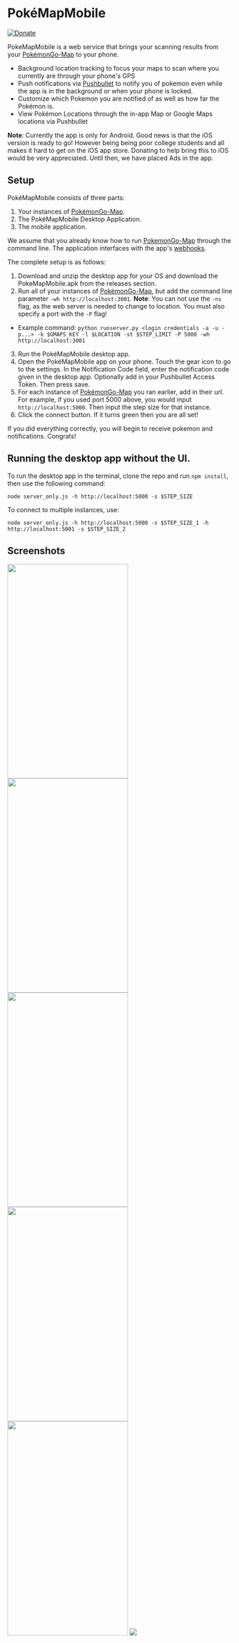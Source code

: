 # PokéMapMobile

[![Donate](https://img.shields.io/badge/Donate-PayPal-green.svg)](https://paypal.me/pokemapmobiledev)

PokeMapMobile is a web service that brings your scanning results from your [PokémonGo-Map](https://github.com/PokemonGoMap/PokemonGo-Map) to your phone.

* Background location tracking to focus your maps to scan where you currently are through your phone's GPS
* Push notifications via [Pushbullet](https://www.pushbullet.com) to notify you of pokemon even while the app is in the background or when your phone is locked.
* Customize which Pokemon you are notified of as well as how far the Pokémon is. 
* View Pokémon Locations through the in-app Map or Google Maps locations via Pushbullet

**Note**: Currently the app is only for Android. Good news is that the iOS version is ready to go! However being being poor college students and all makes it hard to get on the iOS app store. Donating to help bring this to iOS would be very appreciated. Until then, we have placed Ads in the app.

## Setup

PokéMapMobile consists of three parts:

1. Your instances of [PokémonGo-Map](https://github.com/PokemonGoMap/PokemonGo-Map).
2. The PokéMapMobile Desktop Application.
3. The mobile application.

We assume that you already know how to run [PokemonGo-Map](https://github.com/PokemonGoMap/PokemonGo-Map) through the command line. The application interfaces with the app's [webhooks](https://github.com/PokemonGoMap/PokemonGo-Map/wiki/Using-Webhooks).

The complete setup is as follows:

1. Download and unzip the desktop app for your OS and download the PokeMapMobile.apk from the releases section.
2. Run all of your instances of [PokémonGo-Map](https://github.com/PokemonGoMap/PokemonGo-Map), but add the command line parameter `-wh http://localhost:3001`. **Note**: You can not use the `-ns` flag, as the web server is needed to change to location. You must also specify a port with the `-P` flag!
  * Example command: `python runserver.py <login credentials -a -u -p...> -k $GMAPS_KEY -l $LOCATION -st $STEP_LIMIT -P 5000 -wh http://localhost:3001` 

3. Run the PokéMapMobile desktop app.
4. Open the PokéMapMobile app on your phone. Touch the gear icon to go to the settings. In the Notification Code field, enter the notification code given in the desktop app. Optionally add in your Pushbullet Access Token. Then press save.
5. For each instance of [PokémonGo-Map](https://github.com/PokemonGoMap/PokemonGo-Map) you ran earlier, add in their url. For example, if you used port 5000 above, you would input `http://localhost:5000`. Then input the step size for that instance.
6. Click the connect button. If it turns green then you are all set!


If you did everything correctly, you will begin to receive pokemon and notifications. Congrats! 

## Running the desktop app without the UI.

To run the desktop app in the terminal, clone the repo and run `npm install`, then use the following command:

`node server_only.js -h http://localhost:5000 -s $STEP_SIZE`

To connect to multiple instances, use:

`node server_only.js -h http://localhost:5000 -s $STEP_SIZE_1 -h http://localhost:5001 -s $STEP_SIZE_2`

## Screenshots

<img src="http://i.imgur.com/FwhscSv.png" height=480 width=270>
<img src="http://i.imgur.com/WUbxOQH.png" height=480 width=270>
<img src="http://i.imgur.com/GXvicBl.png" height=480 width=270>
<img src="http://i.imgur.com/16nfV6W.png" height=480 width=270>
<img src="http://i.imgur.com/s7YRSor.png" height=480 width=270>
<img src="http://i.imgur.com/3ZdhtpT.png">
